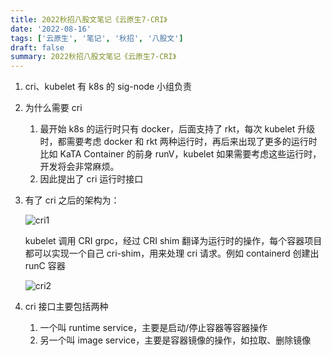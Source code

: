 ```yaml
---
title: 2022秋招八股文笔记《云原生7-CRI》
date: '2022-08-16'
tags: ['云原生', '笔记', '秋招', '八股文']
draft: false
summary: 2022秋招八股文笔记《云原生7-CRI》
---
```


1. cri、kubelet 有 k8s 的 sig-node 小组负责
2. 为什么需要 cri
   1. 最开始 k8s 的运行时只有 docker，后面支持了 rkt，每次 kubelet 升级时，都需要考虑 docker 和 rkt 两种运行时，再后来出现了更多的运行时比如 KaTA Container 的前身 runV，kubelet 如果需要考虑这些运行时，开发将会非常麻烦。
   2. 因此提出了 cri 运行时接口
3. 有了 cri 之后的架构为：

   ![cri1](/static/images/cri1.png)

   kubelet 调用 CRI grpc，经过 CRI shim 翻译为运行时的操作，每个容器项目都可以实现一个自己 cri-shim，用来处理 cri 请求。例如 containerd 创建出 runC 容器

   ![cri2](/static/images/cri2.png)

4. cri 接口主要包括两种
   1. 一个叫 runtime service，主要是启动/停止容器等容器操作
   2. 另一个叫 image service，主要是容器镜像的操作，如拉取、删除镜像
